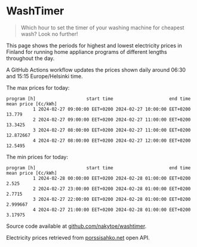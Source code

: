 
# WashTimer

> Which hour to set the timer of your washing machine for cheapest wash? Look no further!

This page shows the periods for highest and lowest electricity prices in Finland 
for running home appliance programs of different lengths throughout the day. 

A GitHub Actions workflow updates the prices shown daily around 06:30 and 15:15 Europe/Helsinki time.

The max prices for today:

	program [h]                   start time                     end time mean price [€c/kWh]
	          1 2024-02-27 09:00:00 EET+0200 2024-02-27 10:00:00 EET+0200              13.779
	          2 2024-02-27 09:00:00 EET+0200 2024-02-27 11:00:00 EET+0200             13.3425
	          3 2024-02-27 08:00:00 EET+0200 2024-02-27 11:00:00 EET+0200           12.872667
	          4 2024-02-27 08:00:00 EET+0200 2024-02-27 12:00:00 EET+0200             12.5495

The min prices for today:

	program [h]                   start time                     end time mean price [€c/kWh]
	          1 2024-02-28 00:00:00 EET+0200 2024-02-28 01:00:00 EET+0200               2.525
	          2 2024-02-27 23:00:00 EET+0200 2024-02-28 01:00:00 EET+0200              2.7715
	          3 2024-02-27 22:00:00 EET+0200 2024-02-28 01:00:00 EET+0200            2.999667
	          4 2024-02-27 21:00:00 EET+0200 2024-02-28 01:00:00 EET+0200             3.17975


Source code available at [github.com/nakytoe/washtimer](https://github.com/nakytoe/washtimer).

Electricity prices retrieved from [porssisahko.net](https://porssisahko.net/api) open API.
